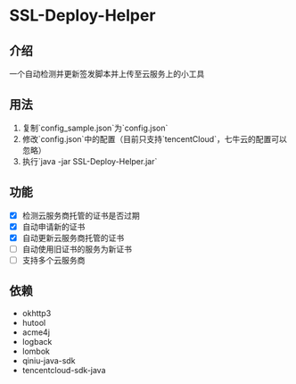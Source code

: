 # SSL-Deploy-Helper

## 介绍
一个自动检测并更新签发脚本并上传至云服务上的小工具

## 用法
<ol>
<li>复制`config_sample.json`为`config.json`</li>
<li>修改`config.json`中的配置（目前只支持`tencentCloud`，七牛云的配置可以忽略）</li>
<li>执行`java -jar SSL-Deploy-Helper.jar`</li>
</ol>

## 功能
- [x] 检测云服务商托管的证书是否过期
- [x] 自动申请新的证书
- [x] 自动更新云服务商托管的证书
- [ ] 自动使用旧证书的服务为新证书
- [ ] 支持多个云服务商

## 依赖
- okhttp3
- hutool
- acme4j
- logback
- lombok
- qiniu-java-sdk
- tencentcloud-sdk-java
